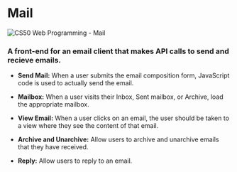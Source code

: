 # Mail

![CS50 Web Programming - Mail](https://user-images.githubusercontent.com/83538534/147218415-1827439f-ed39-43c1-be07-0463723bc23b.gif)

### A front-end for an email client that makes API calls to send and recieve emails.

- **Send Mail:** When a user submits the email composition form, JavaScript code is used to actually send the email.

- **Mailbox:** When a user visits their Inbox, Sent mailbox, or Archive, load the appropriate mailbox.

- **View Email:** When a user clicks on an email, the user should be taken to a view where they see the content of that email.

- **Archive and Unarchive:** Allow users to archive and unarchive emails that they have received.

- **Reply:** Allow users to reply to an email.
